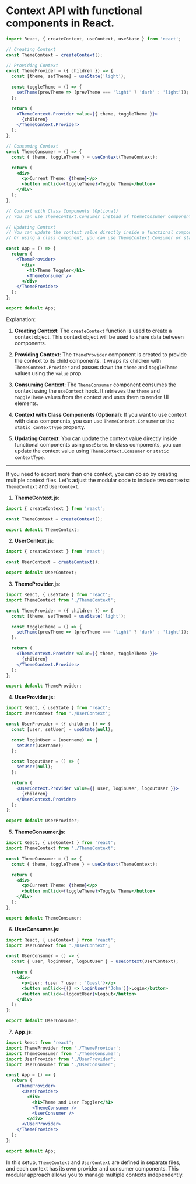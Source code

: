 
# Context API with functional components in React.

```jsx
import React, { createContext, useContext, useState } from 'react';

// Creating Context
const ThemeContext = createContext();

// Providing Context
const ThemeProvider = ({ children }) => {
  const [theme, setTheme] = useState('light');

  const toggleTheme = () => {
    setTheme(prevTheme => (prevTheme === 'light' ? 'dark' : 'light'));
  };

  return (
    <ThemeContext.Provider value={{ theme, toggleTheme }}>
      {children}
    </ThemeContext.Provider>
  );
};

// Consuming Context
const ThemeConsumer = () => {
  const { theme, toggleTheme } = useContext(ThemeContext);

  return (
    <div>
      <p>Current Theme: {theme}</p>
      <button onClick={toggleTheme}>Toggle Theme</button>
    </div>
  );
};

// Context with Class Components (Optional)
// You can use ThemeContext.Consumer instead of ThemeConsumer component

// Updating Context
// You can update the context value directly inside a functional component using useState
// Or using a class component, you can use ThemeContext.Consumer or static contextType

const App = () => {
  return (
    <ThemeProvider>
      <div>
        <h1>Theme Toggler</h1>
        <ThemeConsumer />
      </div>
    </ThemeProvider>
  );
};

export default App;
```

Explanation:

1. **Creating Context**: The `createContext` function is used to create a context object. This context object will be used to share data between components.

2. **Providing Context**: The `ThemeProvider` component is created to provide the context to its child components. It wraps its children with `ThemeContext.Provider` and passes down the `theme` and `toggleTheme` values using the `value` prop.

3. **Consuming Context**: The `ThemeConsumer` component consumes the context using the `useContext` hook. It retrieves the `theme` and `toggleTheme` values from the context and uses them to render UI elements.

4. **Context with Class Components (Optional)**: If you want to use context with class components, you can use `ThemeContext.Consumer` or the `static contextType` property.

5. **Updating Context**: You can update the context value directly inside functional components using `useState`. In class components, you can update the context value using `ThemeContext.Consumer` or `static contextType`.


---


If you need to export more than one context, you can do so by creating multiple context files. Let's adjust the modular code to include two contexts: `ThemeContext` and `UserContext`.

1. **ThemeContext.js**:

```jsx
import { createContext } from 'react';

const ThemeContext = createContext();

export default ThemeContext;
```

2. **UserContext.js**:

```jsx
import { createContext } from 'react';

const UserContext = createContext();

export default UserContext;
```

3. **ThemeProvider.js**:

```jsx
import React, { useState } from 'react';
import ThemeContext from './ThemeContext';

const ThemeProvider = ({ children }) => {
  const [theme, setTheme] = useState('light');

  const toggleTheme = () => {
    setTheme(prevTheme => (prevTheme === 'light' ? 'dark' : 'light'));
  };

  return (
    <ThemeContext.Provider value={{ theme, toggleTheme }}>
      {children}
    </ThemeContext.Provider>
  );
};

export default ThemeProvider;
```

4. **UserProvider.js**:

```jsx
import React, { useState } from 'react';
import UserContext from './UserContext';

const UserProvider = ({ children }) => {
  const [user, setUser] = useState(null);

  const loginUser = (username) => {
    setUser(username);
  };

  const logoutUser = () => {
    setUser(null);
  };

  return (
    <UserContext.Provider value={{ user, loginUser, logoutUser }}>
      {children}
    </UserContext.Provider>
  );
};

export default UserProvider;
```

5. **ThemeConsumer.js**:

```jsx
import React, { useContext } from 'react';
import ThemeContext from './ThemeContext';

const ThemeConsumer = () => {
  const { theme, toggleTheme } = useContext(ThemeContext);

  return (
    <div>
      <p>Current Theme: {theme}</p>
      <button onClick={toggleTheme}>Toggle Theme</button>
    </div>
  );
};

export default ThemeConsumer;
```

6. **UserConsumer.js**:

```jsx
import React, { useContext } from 'react';
import UserContext from './UserContext';

const UserConsumer = () => {
  const { user, loginUser, logoutUser } = useContext(UserContext);

  return (
    <div>
      <p>User: {user ? user : 'Guest'}</p>
      <button onClick={() => loginUser('John')}>Login</button>
      <button onClick={logoutUser}>Logout</button>
    </div>
  );
};

export default UserConsumer;
```

7. **App.js**:

```jsx
import React from 'react';
import ThemeProvider from './ThemeProvider';
import ThemeConsumer from './ThemeConsumer';
import UserProvider from './UserProvider';
import UserConsumer from './UserConsumer';

const App = () => {
  return (
    <ThemeProvider>
      <UserProvider>
        <div>
          <h1>Theme and User Toggler</h1>
          <ThemeConsumer />
          <UserConsumer />
        </div>
      </UserProvider>
    </ThemeProvider>
  );
};

export default App;
```

In this setup, `ThemeContext` and `UserContext` are defined in separate files, and each context has its own provider and consumer components. This modular approach allows you to manage multiple contexts independently.
